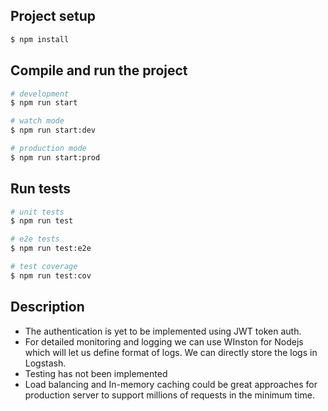 ## Project setup

```bash
$ npm install
```

## Compile and run the project

```bash
# development
$ npm run start

# watch mode
$ npm run start:dev

# production mode
$ npm run start:prod
```

## Run tests

```bash
# unit tests
$ npm run test

# e2e tests
$ npm run test:e2e

# test coverage
$ npm run test:cov
```

## Description
  - The authentication is yet to be implemented using JWT token auth. 
  - For detailed monitoring and logging we can use WInston for Nodejs which will let us define format of logs. We can directly store the logs in Logstash.
  - Testing has not been implemented
  - Load balancing and In-memory caching could be great approaches for production server to support millions of requests in the minimum time.
